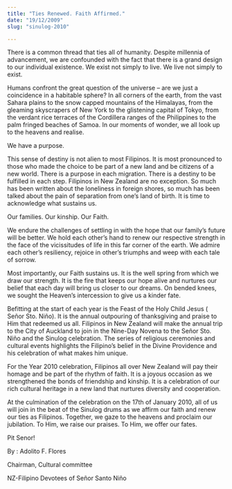 ```yaml
---
title: "Ties Renewed. Faith Affirmed."
date: "19/12/2009"
slug: "sinulog-2010"

---
```


There is a common thread that ties all of humanity. Despite millennia of advancement, we are confounded with the fact that there is a grand design to our individual existence. We exist not simply to live. We live not simply to exist.

Humans confront the great question of the universe – are we just a coincidence in a habitable sphere? In all corners of the earth, from the vast Sahara plains to the snow capped mountains of the Himalayas, from the gleaming skyscrapers of New York to the glistening capital of Tokyo, from the verdant rice terraces of the Cordillera ranges of the Philippines to the palm fringed beaches of Samoa. In our moments of wonder, we all look up to the heavens and realise.

We have a purpose.

This sense of destiny is not alien to most Filipinos. It is most pronounced to those who made the choice to be part of a new land and be citizens of a new world. There is a purpose in each migration. There is a destiny to be fulfilled in each step. Filipinos in New Zealand are no exception. So much has been written about the loneliness in foreign shores, so much has been talked about the pain of separation from one’s land of birth. It is time to acknowledge what sustains us.

Our families. Our kinship. Our Faith.

We endure the challenges of settling in with the hope that our family’s future will be better. We hold each other’s hand to renew our respective strength in the face of the vicissitudes of life in this far corner of the earth. We admire each other’s resiliency, rejoice in other’s triumphs and weep with each tale of sorrow.

Most importantly, our Faith sustains us. It is the well spring from which we draw our strength. It is the fire that keeps our hope alive and nurtures our belief that each day will bring us closer to our dreams. On bended knees, we sought the Heaven’s intercession to give us a kinder fate.

Befitting at the start of each year is the Feast of the Holy Child Jesus ( Señor Sto. Niño). It is the annual outpouring of thanksgiving and praise to Him that redeemed us all. Filipinos in New Zealand will make the annual trip to the City of Auckland to join in the Nine-Day Novena to the Señor Sto. Niño and the Sinulog celebration. The series of religious ceremonies and cultural events highlights the Filipino’s belief in the Divine Providence and his celebration of what makes him unique.

For the Year 2010 celebration, Filipinos all over New Zealand will pay their homage and be part of the rhythm of faith. It is a joyous occasion as we strengthened the bonds of friendship and kinship. It is a celebration of our rich cultural heritage in a new land that nurtures diversity and cooperation.

At the culmination of the celebration on the 17th of January 2010, all of us will join in the beat of the Sinulog drums as we affirm our faith and renew our ties as Filipinos. Together, we gaze to the heavens and proclaim our jubilation. To Him, we raise our praises. To Him, we offer our fates.

Pit Senor!

By : Adolito F. Flores

Chairman, Cultural committee

NZ-Filipino Devotees of Señor Santo Niño